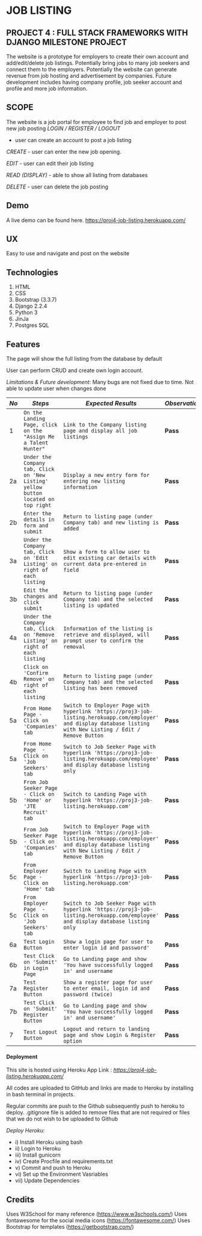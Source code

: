 # JOB LISTING

## PROJECT  4 :  FULL STACK FRAMEWORKS WITH DJANGO MILESTONE PROJECT 
The website is a prototype for employers to create their own account and add/edit/delete job listings. Potentially bring jobs to many job seekers and connect them to the employers. Potentially the website can generate revenue from job hosting and advertisement by companies. Future development includes having company profile, job seeker account and profile and more job information.

## SCOPE
The website is a job portal for employee to find job and employer to post new job posting
_LOGIN / REGISTER / LOGOUT_
- user can create an account to post a job listing 

_CREATE_ - user can enter the new job opening. 

_EDIT_ - user can edit their job listing

_READ (DISPLAY)_ - able to show all listing from databases

_DELETE_ - user can delete the job posting

## Demo
A live demo can be found here. https://proj4-job-listing.herokuapp.com/

## UX
Easy to use and navigate and post on the website

## Technologies
1. HTML
2. CSS
3. Bootstrap (3.3.7)
4. Django 2.2.4
5. Python 3
6. JinJa
7. Postgres SQL

## Features
The page will show the full listing from the database by default

User can perform CRUD and create own login account.

_Limitations & Future development:_
Many bugs are not fixed due to time. Not able to update user when changes done

*No* | *Steps* | *Expected Results* | *Observations*
--- | --- | --- | ---
1 | `On the Landing Page, click on the "Assign Me a Talent Hunter"`| `Link to the Company listing page and display all job listings`| **Pass** 
2a | `Under the Company tab, Click on 'New Listing' yellow button located on top right` | `Display a new entry form for entering new listing information` | **Pass** 
2b | `Enter the details in form and submit`|`Return to listing page (under Company tab) and new listing is added` | **Pass** 
3a | `Under the Company tab, Click on 'Edit Listing' on right of each listing`|`Show a form to allow user to edit existing car details with current data pre-entered in field` | **Pass** 
3b | `Edit the changes and click submit`|`Return to listing page (under Company tab) and the selected listing is updated` | **Pass** 
4a | `Under the Company tab, Click on 'Remove Listing' on right of each listing` | `Information of the listing is retrieve and displayed, will prompt user to confirm the removal` | **Pass** 
4b | `Click on 'Confirm Remove' on right of each listing` | `Return to listing page (under Company tab) and the selected listing has been removed` | **Pass** 
5a | `From Home Page - Click on 'Companies' tab` | `Switch to Employer Page with hyperlink 'https://proj3-job-listing.herokuapp.com/employer' and display database listing with New Listing / Edit / Remove Button` | **Pass** 
5a | `From Home Page  - Click on 'Job Seekers' tab` | `Switch to Job Seeker Page with hyperlink 'https://proj3-job-listing.herokuapp.com/employee' and display database listing only` | **Pass** 
5b | `From Job Seeker Page - Click on 'Home' or 'JTE Recruit' tab` | `Switch to Landing Page with hyperlink 'https://proj3-job-listing.herokuapp.com'` | **Pass** 
5b | `From Job Seeker Page  - Click on 'Companies' tab` | `Switch to Employer Page with hyperlink 'https://proj3-job-listing.herokuapp.com/employer' and display database listing with New Listing / Edit / Remove Button` | **Pass** 
5c | `From Employer Page - Click on 'Home' tab` | `Switch to Landing Page with hyperlink 'https://proj3-job-listing.herokuapp.com'` | **Pass** 
5c | `From Employer Page  - Click on 'Job Seekers' tab` | `Switch to Job Seeker Page with hyperlink 'https://proj3-job-listing.herokuapp.com/employee' and display database listing only` | **Pass** 
6a | `Test Login Button` | `Show a login page for user to enter login id and password'` | **Pass** 
6b | `Test Click on 'Submit' in Login Page` | `Go to Landing page and show 'You have successfully logged in' and username` | **Pass** 
7a | `Test Register Button` | `Show a register page for user to enter email, login id and password (twice)` | **Pass** 
7b | `Test Click on 'Submit' Register Button` | `Go to Landing page and show 'You have successfully logged in' and username'` | **Pass** 
7 | `Test Logout Button` | `Logout and return to landing page and show Login & Register option` | **Pass** 


#### Deployment
This site is hosted using Heroku App Link : 
_https://proj4-job-listing.herokuapp.com/_

All codes are uploaded to GitHub and links are made to Heroku by installing in bash terminal in projects.

Regular commits are push to the Github subsequently push to heroku to deploy.
.gitignore file is added to remove files that are not required or files that we do not wish to be uploaded to Github

_Deploy Heroku:_

* i) Install Heroku using bash
* ii) Login to Heroku
* iii) Install gunicorn
* iv) Create Procfile and requirements.txt
* v) Commit and push to Heroku 
* vi) Set up the Environment Vasriables
* vii) Update Dependencies

## Credits

Uses W3School for many reference (https://www.w3schools.com/) Uses fontawesome for the social media icons (https://fontawesome.com/) Uses Bootstrap for templates (https://getbootstrap.com/) 
